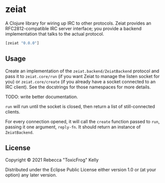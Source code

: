 # zeiat

A Clojure library for wiring up IRC to other protocols. Zeiat provides an RFC2812-compatible IRC server interface; you provide a backend implementation that talks to the actual protocol.

```clj
[zeiat "0.0.0"]
```

## Usage

Create an implementation of the `zeiat.backend/ZeiatBackend` protocol and pass it to `zeiat.core/run` (if you want Zeiat to manage the listen socket for you) or `zeiat.core/create` (if you already have a socket connected to an IRC client). See the docstrings for those namespaces for more details.

TODO: write better documentation.

`run` will run until the socket is closed, then return a list of still-connected clients.

For every connection opened, it will call the `create` function passed to `run`, passing it one argument, `reply-fn`. It should return an instance of `ZeiatBackend`.

## License

Copyright © 2021 Rebecca "ToxicFrog" Kelly

Distributed under the Eclipse Public License either version 1.0 or (at
your option) any later version.
